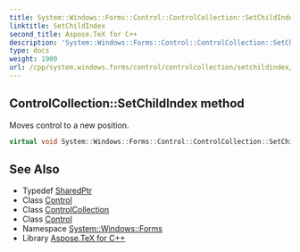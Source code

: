 ```yaml
---
title: System::Windows::Forms::Control::ControlCollection::SetChildIndex method
linktitle: SetChildIndex
second_title: Aspose.TeX for C++
description: 'System::Windows::Forms::Control::ControlCollection::SetChildIndex method. Moves control to a new position in C++.'
type: docs
weight: 1900
url: /cpp/system.windows.forms/control/controlcollection/setchildindex/
---
```

## ControlCollection::SetChildIndex method


Moves control to a new position.

```cpp
virtual void System::Windows::Forms::Control::ControlCollection::SetChildIndex(const System::SharedPtr<Control> &child, int newIndex)
```

## See Also

* Typedef [SharedPtr](../../../../system/sharedptr/)
* Class [Control](../../)
* Class [ControlCollection](../)
* Class [Control](../../)
* Namespace [System::Windows::Forms](../../../)
* Library [Aspose.TeX for C++](../../../../)
